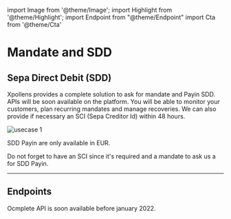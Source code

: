 import Image from '@theme/Image';
import Highlight from '@theme/Highlight';
import Endpoint from "@theme/Endpoint"
import Cta from '@theme/Cta'

# Mandate and SDD

## Sepa Direct Debit (SDD)


Xpollens provides a complete solution to ask for mandate and Payin SDD. APIs will be soon available on the platform. You will be able to monitor your customers, plan recurring mandates and manage recoveries. We can also provide if necessary an SCI (Sepa Creditor Id) within 48 hours.


<Image src="docs/MANDATE.png" alt="usecase 1"/>

<Highlight type="caution">

SDD Payin are only available in EUR.

</Highlight>

<Highlight type="danger">

Do not forget to have an SCI since it's required and a mandate to ask us a for SDD Payin.

</Highlight>

---


## Endpoints

Ocmplete API is soon available before january 2022.

<Cta
  context="doc"
  ui="button"
  link="/api/Core"
  label="Try it out"
/>

